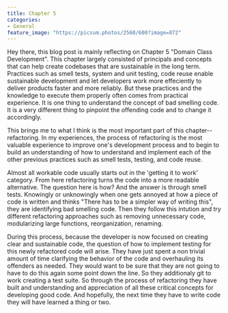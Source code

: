 ```yaml
---
title: Chapter 5
categories:
- General
feature_image: "https://picsum.photos/2560/600?image=872"
---
```


Hey there, this blog post is mainly reflecting on Chapter 5 "Domain Class Development". This chapter largely consisted of principals and concepts that can help create codebases that are sustainable in the long term. Practices such as smell tests, system and unit testing, code reuse enable sustainable development and let developers work more effeciently to deliver products faster and more reliably. But these practices and the knowledge to execute them properly often comes from practical experience. It is one thing to understand the concept of bad smelling code. It is a very different thing to pinpoint the offending code and to change it accordingly.  

This brings me to what I think is the most important part of this chapter--refactoring. In my experiences, the process of refactoring is the most valuable experience to improve one's development process and to begin to build an understanding of how to understand and implement each of the other previous practices such as smell tests, testing, and code reuse.  

Almost all workable code usually starts out in the 'getting it to work' category. From here refactoring turns the code into a more readable alternative. The question here is how? And the answer is through smell tests. Knowingly or unknowingly when one gets annoyed at how a piece of code is written and thinks "There has to be a simpler way of writing this", they are identifying bad smelling code. Then they follow this intution and try different refactoring approaches such as removing unnecessary code, modularizing large functions, reorganization, renaming.  

During this process, because the developer is now focused on creating clear and sustainable code, the question of how to implement testing for this newly refactored code will arise. They have just spent a non trivial amount of time clarifying the behavior of the code and overhauling its offenders as needed. They would want to be sure that they are not going to have to do this again some point down the line. So they additionaly git to work creating a test suite. So through the process of refactoring they have built and understanding and appreciation of all these critical concepts for developing good code. And hopefully, the next time they have to write code they will have learned a thing or two.
